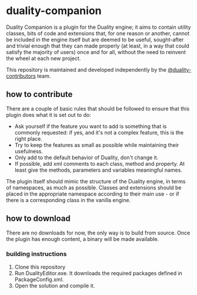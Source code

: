 # duality-companion
Duality Companion is a plugin for the Duality engine; it aims to contain utility classes, bits of code and extensions that, for one reason or another, cannot be included in the engine itself but are deemed to be useful, sought-after and trivial enough that they can made properly (at least, in a way that could satisfy the majority of users) once and for all, without the need to reinvent the wheel at each new project.

This repository is maintained and developed independently by the [@duality-contributors](https://github.com/orgs/AdamsLair/teams/duality-contributors) team.

## how to contribute
There are a couple of basic rules that should be followed to ensure that this plugin does what it is set out to do:
* Ask yourself if the feature you want to add is something that is commonly requested: if yes, and it's not a complex feature, this is the right place.
* Try to keep the features as small as possible while maintaining their usefulness.
* Only add to the default behavior of Duality, don't change it.
* If possible, add xml comments to each class, method and property. At least give the methods, parameters and variables meaningful names.

The plugin itself should mimic the structure of the Duality engine, in terms of namespaces, as much as possible. Classes and extensions should be placed in the appropriate namespace according to their main use - or if there is a corresponding class in the vanilla engine.

## how to download
There are no downloads for now, the only way is to build from source.
Once the plugin has enough content, a binary will be made available.

### building instructions
1. Clone this repository
2. Run DualityEditor.exe. It downloads the required packages defined in PackageConfig.xml.
3. Open the solution and compile it.
